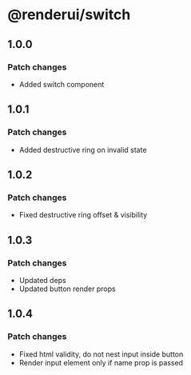 # @renderui/switch

## 1.0.0

### Patch changes

- Added switch component

## 1.0.1

### Patch changes

- Added destructive ring on invalid state

## 1.0.2

### Patch changes

- Fixed destructive ring offset & visibility

## 1.0.3

### Patch changes

- Updated deps
- Updated button render props

## 1.0.4

### Patch changes

- Fixed html validity, do not nest input inside button
- Render input element only if name prop is passed
